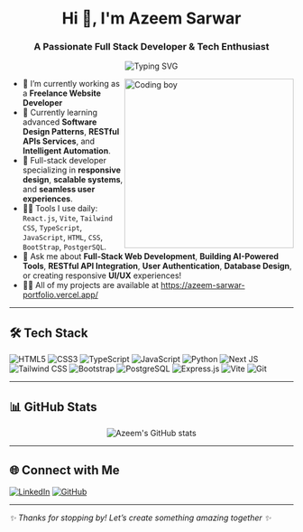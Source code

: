<h1 align="center">Hi 👋, I'm Azeem Sarwar</h1>
<h3 align="center">A Passionate Full Stack Developer & Tech Enthusiast</h3>

<p align="center">
  <img src="https://readme-typing-svg.demolab.com?font=Fira+Code&pause=1000&center=true&vCenter=true&width=435&lines=Frontend+Developer+%F0%9F%92%BB;Next.js+%7C+Tailwind+CSS+%7C+TypeScript;JavaScript+%7C+Python+%7C+SQL;Building+Fast+%26+Responsive+Websites" alt="Typing SVG" />
</p>

<img align="right" alt="Coding boy" width="300" src="https://img.freepik.com/free-vector/boy-using-laptop-cartoon-character-sticker_1308-61547.jpg?ga=GA1.1.1482709631.1708532872&semt=ais_hybrid&w=740" />

- 🔭 I’m currently working as a **Freelance Website Developer**
- 🌱 Currently learning advanced **Software Design Patterns**, **RESTful APIs Services**, and **Intelligent Automation**.
- 🧠 Full-stack developer specializing in **responsive design**, **scalable systems**, and **seamless user experiences**.
- 👩‍💻 Tools I use daily: `React.js`, `Vite`, `Tailwind CSS`, `TypeScript`, `JavaScript`, `HTML`, `CSS`, `BootStrap`, `PostgerSQL`.
- 💬 Ask me about **Full-Stack Web Development**, **Building AI-Powered Tools**, **RESTful API Integration**, **User Authentication**, **Database Design**, or creating responsive **UI/UX** experiences!
- 👨‍💻 All of my projects are available at https://azeem-sarwar-portfolio.vercel.app/


---

## 🛠️ Tech Stack

![HTML5](https://img.shields.io/badge/HTML5-E34F26?style=for-the-badge&logo=html5&logoColor=white)
![CSS3](https://img.shields.io/badge/CSS3-1572B6?style=for-the-badge&logo=css3&logoColor=white)
![TypeScript](https://img.shields.io/badge/TypeScript-007ACC?style=for-the-badge&logo=typescript)
![JavaScript](https://img.shields.io/badge/JavaScript-F7DF1E?style=for-the-badge&logo=javascript&logoColor=black)
![Python](https://img.shields.io/badge/Python-FFD43B?style=for-the-badge&logo=python&logoColor=blue)
![Next JS](https://img.shields.io/badge/Next.js-000?style=for-the-badge&logo=nextdotjs)
![Tailwind CSS](https://img.shields.io/badge/TailwindCSS-38B2AC?style=for-the-badge&logo=tailwind-css)
![Bootstrap](https://img.shields.io/badge/Bootstrap-7952B3?style=for-the-badge&logo=bootstrap&logoColor=white)
![PostgreSQL](https://img.shields.io/badge/PostgreSQL-4169E1?style=for-the-badge&logo=postgresql&logoColor=white)
![Express.js](https://img.shields.io/badge/Express.js-000000?style=for-the-badge&logo=express&logoColor=white)
![Vite](https://img.shields.io/badge/Vite-646CFF?style=for-the-badge&logo=vite&logoColor=white)
![Git](https://img.shields.io/badge/Git-F05032?style=for-the-badge&logo=git&logoColor=white)

---

## 📊 GitHub Stats

<p align="center">
  <img src="https://github-readme-stats.vercel.app/api?username=azeemsarwar367&show_icons=true&theme=radical" alt="Azeem's GitHub stats" />
  <br />

</p>

---

## 🌐 Connect with Me

[![LinkedIn](https://img.shields.io/badge/LinkedIn-blue?style=for-the-badge&logo=linkedin)](https://www.linkedin.com/in/m-hanan-moiz-95703a34b/)
[![GitHub](https://img.shields.io/badge/GitHub-000?style=for-the-badge&logo=github)](https://github.com/hananmoiz)

---

_✨ Thanks for stopping by! Let’s create something amazing together ✨_
